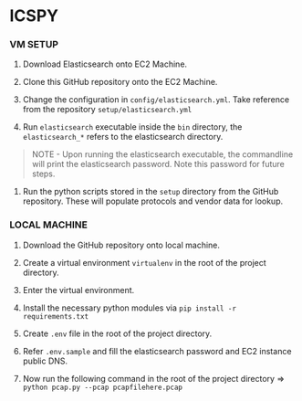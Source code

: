 # ICSPY

### VM SETUP

1. Download Elasticsearch onto EC2 Machine.
   
2. Clone this GitHub repository onto the EC2 Machine.
   
3. Change the configuration in `config/elasticsearch.yml`. Take reference from the repository `setup/elasticsearch.yml`
   
4. Run `elasticsearch` executable inside the `bin` directory, the `elasticsearch_*` refers to the elasticsearch directory.

> NOTE - Upon running the elasticsearch executable, the commandline will print the elasticsearch password. Note this password for future steps.

1. Run the python scripts stored in the `setup` directory from the GitHub repository. These will populate protocols and vendor data for lookup.

### LOCAL MACHINE

1. Download the GitHub repository onto local machine.
   
2. Create a virtual environment `virtualenv` in the root of the project directory.
   
3. Enter the virtual environment.
   
4. Install the necessary python modules via `pip install -r requirements.txt`
   
5. Create `.env` file in the root of the project directory.
   
6. Refer `.env.sample` and fill the elasticsearch password and EC2 instance public DNS.
   
7. Now run the following command in the root of the project directory => `python pcap.py --pcap pcapfilehere.pcap`